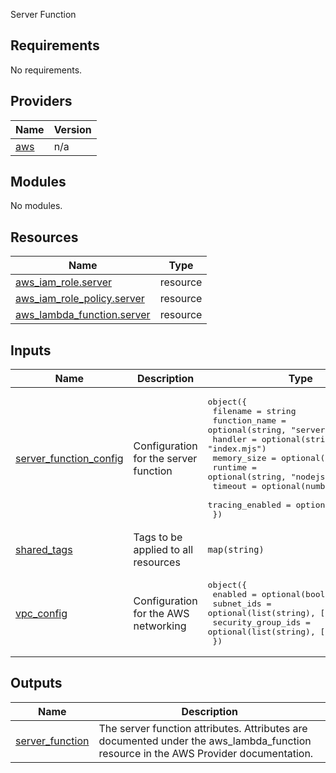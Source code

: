 <!-- BEGIN_TF_DOCS -->
Server Function

## Requirements

No requirements.

## Providers

| Name | Version |
|------|---------|
| <a name="provider_aws"></a> [aws](#provider\_aws) | n/a |

## Modules

No modules.

## Resources

| Name | Type |
|------|------|
| [aws_iam_role.server](https://registry.terraform.io/providers/hashicorp/aws/latest/docs/resources/iam_role) | resource |
| [aws_iam_role_policy.server](https://registry.terraform.io/providers/hashicorp/aws/latest/docs/resources/iam_role_policy) | resource |
| [aws_lambda_function.server](https://registry.terraform.io/providers/hashicorp/aws/latest/docs/resources/lambda_function) | resource |

## Inputs

| Name | Description | Type | Default | Required |
|------|-------------|------|---------|:--------:|
| <a name="input_server_function_config"></a> [server\_function\_config](#input\_server\_function\_config) | Configuration for the server function | <pre>object({<br>    filename        = string<br>    function_name   = optional(string, "server")<br>    handler         = optional(string, "index.mjs")<br>    memory_size     = optional(number, 2048)<br>    runtime         = optional(string, "nodejs20.x")<br>    timeout         = optional(number, 10)<br>    tracing_enabled = optional(bool, true)<br>  })</pre> | n/a | yes |
| <a name="input_shared_tags"></a> [shared\_tags](#input\_shared\_tags) | Tags to be applied to all resources | `map(string)` | `{}` | no |
| <a name="input_vpc_config"></a> [vpc\_config](#input\_vpc\_config) | Configuration for the AWS networking | <pre>object({<br>    enabled            = optional(bool, false)<br>    subnet_ids         = optional(list(string), [])<br>    security_group_ids = optional(list(string), [])<br>  })</pre> | n/a | yes |

## Outputs

| Name | Description |
|------|-------------|
| <a name="output_server_function"></a> [server\_function](#output\_server\_function) | The server function attributes. Attributes are documented under the aws\_lambda\_function resource in the AWS Provider documentation. |
<!-- END_TF_DOCS -->